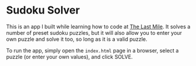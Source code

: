 # Sudoku Solver

This is an app I built while learning how to code at [The Last Mile](https://thelastmile.org/). It solves a number of preset sudoku puzzles, but it will also allow you to enter your own puzzle and solve it too, so long as it is a valid puzzle.
  
To run the app, simply open the `index.html` page in a browser, select a puzzle (or enter your own values), and click SOLVE.
